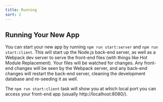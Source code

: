 ```yaml
---
title: Running
sort: 2
---
```


## Running Your New App

You can start your new app by running `npm run start:server` and `npm run start:client`. This will start up the Node.js
back-end server, as well as a Webpack dev server to serve the front-end files (with things like Hot Module Replacement).
Your files will be watched for changes. Any front-end changes will be seen by the Webpack server, and any back-end
changes will restart the back-end server, cleaning the development database and re-seeding it as well.

The `npm run start:client` task will show you at which local port you can access your front-end app (usually http://localhost:8080/).
